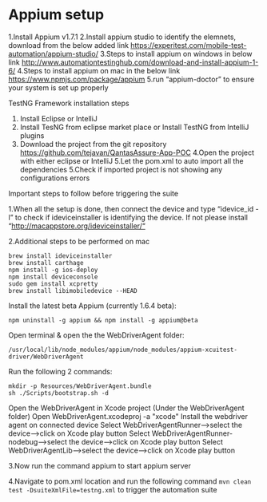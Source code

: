 Appium setup
============

1.Install Appium v1.7.1
2.Install appium studio to identify the elemnets, download from the below added link
https://experitest.com/mobile-test-automation/appium-studio/
3.Steps to install appium on windows in below link
http://www.automationtestinghub.com/download-and-install-appium-1-6/
4.Steps to install appium on mac in the below link
https://www.npmjs.com/package/appium
5.run “appium-doctor” to ensure your system is set up properly


TestNG Framework installation steps

1. Install Eclipse or IntelliJ
2. Install TesNG from eclipse market place or Install TestNG from IntelliJ plugins
3. Download the project from the git repository 
https://github.com/tejavan/QantasAssure-App-POC
4.Open the project with either eclipse or IntelliJ
5.Let the pom.xml to auto import all the dependencies
5.Check if imported project is not showing any configurations errors


Important steps to follow before triggering the suite

1.When all the setup is done, then connect the device and type “idevice_id -l” to check if ideviceinstaller is identifying the device. If not please install “http://macappstore.org/ideviceinstaller/“

2.Additional steps to be performed on mac
```shell
brew install ideviceinstaller
brew install carthage
npm install -g ios-deploy
npm install deviceconsole
sudo gem install xcpretty
brew install libimobiledevice --HEAD
```

Install the latest beta Appium (currently 1.6.4 beta):

```shell
npm uninstall -g appium && npm install -g appium@beta
```

Open terminal & open the the WebDriverAgent folder:
```shell
/usr/local/lib/node_modules/appium/node_modules/appium-xcuitest-driver/WebDriverAgent
```

Run the following 2 commands:
```shell
mkdir -p Resources/WebDriverAgent.bundle
sh ./Scripts/bootstrap.sh -d
```

Open the WebDriverAgent in Xcode project (Under the WebDriverAgent folder) 
Open WebDriverAgent.xcodeproj -a "xcode"
Install the webdriver agent on connected device
Select WebDriverAgentRunner—>select the device—>click on Xcode play button
Select WebDriverAgentRunner-nodebug—>select the device—>click on Xcode play button
Select WebDriverAgentLib—>select the device—>click on Xcode play button

3.Now run the command appium to start appium server

4.Navigate to pom.xml location and run the following command `mvn clean test -DsuiteXmlFile=testng.xml` to trigger the automation suite
